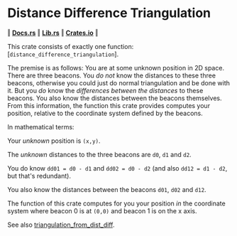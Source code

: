# Distance Difference Triangulation

‖ [__Docs.rs__](https://docs.rs/ddtri) ‖ [__Lib.rs__](https://lib.rs/crates/ddtri) ‖ [__Crates.io__](https://crates.io/crates/ddtri/) ‖


This crate consists of exactly one function: [`distance_difference_triangulation`].

The premise is as follows: You are at some unknown position in 2D space. There
are three beacons. You _do not_ know the distances to these three beacons,
otherwise you could just do normal triangulation and be done with it. But you
_do_ know the _differences between the distances_ to these beacons. You also
know the distances between the beacons themselves. From this information, the
function this crate provides computes your position, relative to the coordinate
system defined by the beacons.

In mathematical terms:

Your _unknown_ position is `(x,y)`.

The _unknown_ distances to the three beacons are `d0`, `d1` and `d2`.

You do know `dd01 = d0 - d1` and `dd02 = d0 - d2` (and also `dd12 = d1 - d2`, but that's redundant).

You also know the distances between the beacons `d01`, `d02` and `d12`.

The function of this crate computes for you your position _in_ the coordinate
system where beacon 0 is at `(0,0)` and beacon 1 is on the x axis.

See also [triangulation_from_dist_diff](https://github.com/Garbaz/triangulation_from_dist_diff/).
